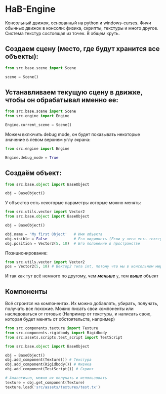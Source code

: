 # HaB-Engine
Консольный движок, основанный на python и windows-curses.
Фичи обычных движок в консоли: физика, скрипты, текстуры и много другое.
Система текстур состоящая из точек. В общем круть.


## Создаем сцену (место, где будут хранится все объекты):
```python
from src.base.scene import Scene

scene = Scene()
```

## Устанавливаем текущую сцену в движке, чтобы он обрабатывал именно ее:
```python
from src.base.scene import Scene
from src.engine import Engine

Engine.current_scene = Scene()
```

Можем включить debug mode, он будет показывать некоторые значение в левом верхнем углу экрана:
```python
from src.engine import Engine

Engine.debug_mode = True
```

## Создаём объект:
```python
from src.base.object import BaseObject

obj = BaseObject()
```

У объектов есть некоторые параметры которые можно менять:
```python
from src.utils.vector import Vector2
from src.base.object import BaseObject

obj = BaseObject()

obj.name = 'My first Object'   # Имя объекта
obj.visible = False            # Его видимость (Если у него есть текстура конечно)
obj.position = Vector2(5, 10)  # Его положение в пространстве
```
Позиционирование:
```python
from src.utils.vector import Vector2
pos = Vector2(5, 10) # Вектор2 типа int, потому что мы в консольном мире
```
И так как тут всё немного по другому, чем ***меньше*** `y`, тем ***выше*** объект


## Компоненты
Всё строится на компонентах. 
Их можно добавлять, убирать, получать, получать все похожие.
Можно писать свои компоненты или наследоваться от готовых 
(Например от текстуры, и написать свою, которая будет менять от обстоятельств, например)

```python
from src.components.texture import Texture
from src.components.rigidbody import Rigidbody
from src.assets.scripts.test_script import TestScript

from src.base.object import BaseObject

obj = BaseObject()
obj.add_component(Texture()) # Текстура
obj.add_component(Rigidbody()) # Физика
obj.add_component(TestScript()) # Скрипт

# Аналогично, можно их получать и использовать
texture = obj.get_component(Texture)
texture.load('src/assets/textures/test.tx')
```